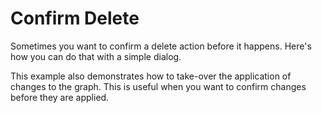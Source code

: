 # Confirm Delete

Sometimes you want to confirm a delete action before it happens. Here's how you can do that with a simple dialog.

This example also demonstrates how to take-over the application of changes to the graph. This is useful when you want to confirm changes before they are applied.
